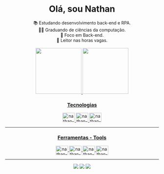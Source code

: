 <div>

<h1 align="center">Olá, sou Nathan</h1>

<div align="center">
	📚 Estudando desenvolvimento back-end e RPA.<br>
	👨‍🎓 Graduando de ciências da computação.<br>
	🎯 Foco em Back-end.<br>
	📖 Leitor nas horas vagas.<br>
</div>

</div>

<br>

<div align="center">
  <a href="https://github.com/nathan-fontenele">
  <img height="150em" src="https://github-readme-stats.vercel.app/api?username=nathan-fontenele&show_icons=true&theme=swift&include_all_commits=true&count_private=true"/>
  <img height="150em" src="https://github-readme-stats.vercel.app/api/top-langs/?username=nathan-fontenele&layout=compact&langs_count=7&theme=swift"/>
</div>

<!--Linguagens utilizadas-->
<div>

  <h3 align="center"> Tecnologias</h3>
	<div align="center">
			  <img alt="nathan-HTML" height="30" width="40" src="https://cdn.jsdelivr.net/gh/devicons/devicon/icons/html5/html5-original.svg">
	  <img alt="nathan-CSS" height="30" width="40" src="https://cdn.jsdelivr.net/gh/devicons/devicon/icons/css3/css3-original.svg">
	  <img alt="nathan-Csharp" height="30" width="40" src="https://cdn.jsdelivr.net/gh/devicons/devicon/icons/csharp/csharp-original.svg" />
	</div>
	
  ---

  <h3 align="center">Ferramentas  - Tools</h3>
	  <div align="center">
	    <img align="center" alt="nathan-Vscode" height="30" width="40" src="https://cdn.jsdelivr.net/gh/devicons/devicon/icons/vscode/vscode-original.svg">
	  <img align="center" alt="nathan-VS" height="30" width="40" src="https://cdn.jsdelivr.net/gh/devicons/devicon/icons/visualstudio/visualstudio-plain.svg" />
	  <img align="center" alt="nathan-Github" height="30" width="40" src="https://cdn.jsdelivr.net/gh/devicons/devicon/icons/github/github-original.svg" />
	    <img align="center" alt="nathan-Github" height="30" width="40" src="https://cdn.jsdelivr.net/gh/devicons/devicon/icons/git/git-original.svg" />
	  </div>
</div>
  
 ---
 
<!--Redes sociais-->  
<div align="center"> 
  <a href="https://www.linkedin.com/in/nathan-gomes-perfil/" target="_blank"><img src="https://img.shields.io/badge/LinkedIn-0077B5?style=for-the-badge&logo=linkedin&logoColor=white" target="_blank"></a> 
  <a href="https://mailto:nathangf60@outlook.com/" target="_blank"><img src="https://img.shields.io/badge/Microsoft_Outlook-0078D4?style=for-the-badge&logo=microsoft-outlook&logoColor=white" target="_blank"></a> 
  <a href="https://twitter.com/gomes_dev" target="_blank"><img src="https://img.shields.io/badge/Twitter-1DA1F2?style=for-the-badge&logo=twitter&logoColor=white" target="_blank"></a> 
</div>
